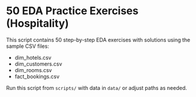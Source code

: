 # 50 EDA Practice Exercises (Hospitality)

This script contains 50 step-by-step EDA exercises with solutions using the sample CSV files:
- dim_hotels.csv
- dim_customers.csv
- dim_rooms.csv
- fact_bookings.csv

Run this script from `scripts/` with data in `data/` or adjust paths as needed.
